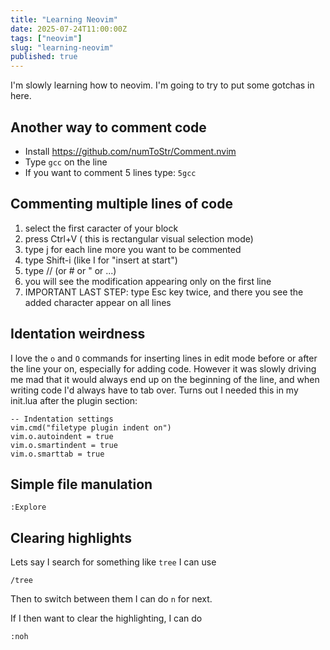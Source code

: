 ```yaml
---
title: "Learning Neovim"
date: 2025-07-24T11:00:00Z
tags: ["neovim"]
slug: "learning-neovim"
published: true
---
```


I'm slowly learning how to neovim. I'm going to try to put some gotchas in here.

## Another way to comment code
- Install https://github.com/numToStr/Comment.nvim
- Type `gcc` on the line
- If you want to comment 5 lines type: `5gcc`

## Commenting multiple lines of code
1. select the first caracter of your block
2. press Ctrl+V ( this is rectangular visual selection mode)
3. type j for each line more you want to be commented
4. type Shift-i (like I for "insert at start")
5. type // (or # or " or ...)
6. you will see the modification appearing only on the first line
7. IMPORTANT LAST STEP: type Esc key twice, and there you see the added character appear on all lines

## Identation weirdness
I love the `o` and `O` commands for inserting lines in edit mode before or after the line your on, especially for adding code. However it was slowly driving me mad that it would always end up on the beginning of the line, and when writing code I'd always have to tab over. Turns out I needed this in my init.lua after the plugin section:
```
-- Indentation settings
vim.cmd("filetype plugin indent on")
vim.o.autoindent = true
vim.o.smartindent = true
vim.o.smarttab = true
```

## Simple file manulation
`:Explore`

## Clearing highlights
Lets say I search for something like `tree` I can use
```
/tree
```
Then to switch between them I can do `n` for next.

If I then want to clear the highlighting, I can do
```
:noh
```
